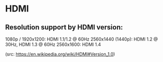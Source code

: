 # HDMI

## Resolution support by HDMI version:

1080p / 1920x1200: HDMI 1.1/1.2 @ 60Hz
2560x1440 (1440p): HDMI 1.2 @ 30Hz, HDMI 1.3 @ 60Hz
2560x1600: HDMI 1.4

(src: https://en.wikipedia.org/wiki/HDMI#Version_1.0)
